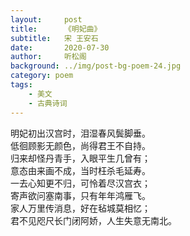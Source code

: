 ```yaml
---
layout:     post
title:      《明妃曲》
subtitle:   宋 王安石
date:       2020-07-30
author:     听松阁
background: ../img/post-bg-poem-24.jpg
category: poem
tags:
    - 美文
    - 古典诗词
---
```



明妃初出汉宫时，泪湿春风鬓脚垂。<br>
低徊顾影无颜色，尚得君王不自持。<br>
归来却怪丹青手，入眼平生几曾有；<br>
意态由来画不成，当时枉杀毛延寿。<br>
一去心知更不归，可怜着尽汉宫衣；<br>
寄声欲问塞南事，只有年年鸿雁飞。<br>
家人万里传消息，好在毡城莫相忆；<br>
君不见咫尺长门闭阿娇，人生失意无南北。<br>
